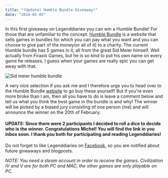 ```yaml
---
title: "(Update) Humble Bundle Giveaway!"
date: "2014-02-05"
---
```


In this first giveaway on Legenddiaries you can win a Humble Bundle! For those that are unfamiliar to the concept: [Humble Bundle](https://www.humblebundle.com/) is a website that sells games in bundles for which you can pay what you want and you can choose to give part of the money(or all of it) to a charity. The current Humble bundle has 5 games in it, all from the great Sid Meier himself. Well actually from Firaxis Games, but he is so kind to put his own name on every game he releases. I guess when your games are really epic you can get away with that.

![Sid meier humble bundle](images/Sid-meier-humble-bundle.png)

A very nice selection if you ask me and I therefore urge you to head over to the Humble Bundle [website](https://www.humblebundle.com/) to go buy these yourself! But if you're even more broke than I am, then all you have to do is leave a comment below and tell us what you think the best game in the bundle is and why! The winner will be picked by a biased jury consisting of one person (me) and will announce the winner on the 20th of February.

#### UPDATE: Since there were 2 participants I decided to roll a dice to decide who is the winner. Congratulations Michel! You will find the link in you inbox soon. I thank you both for participating and reading Legenddiaries!

Do not forget to like Legenddiaries on [Facebook](https://www.facebook.com/Legenddiaries), so you are notified about future giveaways and blogposts.

_NOTE: You need a steam account in order to receive the games. Civilization IV and V are for both PC and MAC, the other games are only playable on PC._
